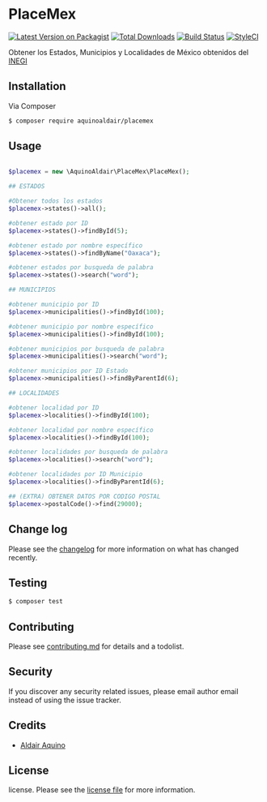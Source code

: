 # PlaceMex

[![Latest Version on Packagist][ico-version]][link-packagist]
[![Total Downloads][ico-downloads]][link-downloads]
[![Build Status][ico-travis]][link-travis]
[![StyleCI][ico-styleci]][link-styleci]

Obtener los Estados, Municipios y Localidades de México obtenidos del [INEGI](https://developarts.com/db-estados-municipios-localidades-mexico)

## Installation

Via Composer

``` bash
$ composer require aquinoaldair/placemex
```

## Usage


```php  

$placemex = new \AquinoAldair\PlaceMex\PlaceMex();  

## ESTADOS

#Obtener todos los estados 
$placemex->states()->all();

#obtener estado por ID
$placemex->states()->findById(5);

#obtener estado por nombre específico
$placemex->states()->findByName("Oaxaca");

#obtener estados por busqueda de palabra
$placemex->states()->search("word");

## MUNICIPIOS

#obtener municipio por ID
$placemex->municipalities()->findById(100);

#obtener municipio por nombre específico
$placemex->municipalities()->findById(100);

#obtener municipios por busqueda de palabra
$placemex->municipalities()->search("word");

#obtener municipios por ID Estado
$placemex->municipalities()->findByParentId(6);

## LOCALIDADES

#obtener localidad por ID
$placemex->localities()->findById(100);

#obtener localidad por nombre específico
$placemex->localities()->findById(100);

#obtener localidades por busqueda de palabra
$placemex->localities()->search("word");

#obtener localidades por ID Municipio
$placemex->localities()->findByParentId(6);

## (EXTRA) OBTENER DATOS POR CODIGO POSTAL 
$placemex->postalCode()->find(29000);

```


## Change log

Please see the [changelog](changelog.md) for more information on what has changed recently.

## Testing

``` bash
$ composer test
```

## Contributing

Please see [contributing.md](contributing.md) for details and a todolist.

## Security

If you discover any security related issues, please email author email instead of using the issue tracker.

## Credits

- [Aldair Aquino][link-author]

## License

license. Please see the [license file](license.md) for more information.

[ico-version]: https://img.shields.io/packagist/v/aquinoaldair/placemex.svg?style=flat-square
[ico-downloads]: https://img.shields.io/packagist/dt/aquinoaldair/placemex.svg?style=flat-square
[ico-travis]: https://img.shields.io/travis/aquinoaldair/placemex/master.svg?style=flat-square
[ico-styleci]: https://styleci.io/repos/12345678/shield

[link-packagist]: https://packagist.org/packages/aquinoaldair/placemex
[link-downloads]: https://packagist.org/packages/aquinoaldair/placemex
[link-travis]: https://travis-ci.org/aquinoaldair/placemex
[link-styleci]: https://styleci.io/repos/12345678
[link-author]: https://github.com/aquinoaldair
[link-contributors]: ../../contributors
